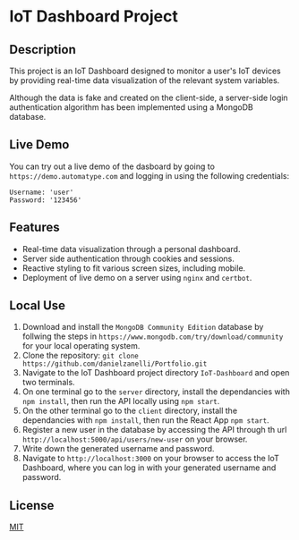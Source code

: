 # IoT Dashboard Project

## Description

This project is an IoT Dashboard designed to monitor a user's IoT devices by providing real-time data visualization of the relevant system variables.

Although the data is fake and created on the client-side, a server-side login authentication algorithm has been implemented using a MongoDB database.

## Live Demo

You can try out a live demo of the dasboard by going to `https://demo.automatype.com` and logging in using the following credentials:

    Username: 'user'
    Password: '123456'

## Features

- Real-time data visualization through a personal dashboard.
- Server side authentication through cookies and sessions.
- Reactive styling to fit various screen sizes, including mobile.
- Deployment of live demo on a server using `nginx` and `certbot`.

## Local Use

1. Download and install the `MongoDB Community Edition` database by follwing the steps in `https://www.mongodb.com/try/download/community` for your local operating system.
2. Clone the repository: `git clone https://github.com/danielzanelli/Portfolio.git`
3. Navigate to the IoT Dashboard project directory `IoT-Dashboard` and open two terminals.
4. On one terminal go to the `server` directory, install the dependancies with `npm install`, then run the API locally using `npm start`.
5. On the other terminal go to the `client` directory, install the dependancies with `npm install`, then run the React App `npm start`.
6. Register a new user in the database by accessing the API through th url `http://localhost:5000/api/users/new-user` on your browser.
7. Write down the generated username and password.
8. Navigate to `http://localhost:3000` on your browser to access the IoT Dashboard, where you can log in with your generated username and password.

## License

[MIT](https://choosealicense.com/licenses/mit/)
